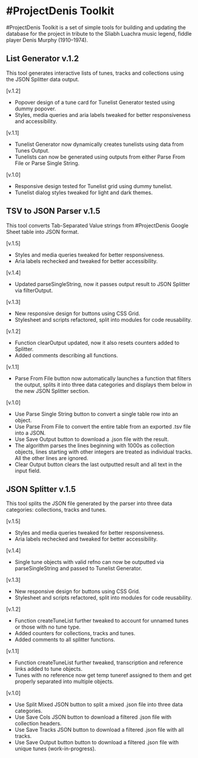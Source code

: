 #ProjectDenis Toolkit
========================================================================================
#ProjectDenis Toolkit is a set of simple tools for building and updating the database for the project in tribute to the Sliabh Luachra music legend, fiddle player Denis Murphy (1910–1974).

## List Generator v.1.2

This tool generates interactive lists of tunes, tracks and collections using the JSON Splitter data output.

[v.1.2]

+ Popover design of a tune card for Tunelist Generator tested using dummy popover.
+ Styles, media queries and aria labels tweaked for better responsiveness and accessibility.

[v.1.1]

+ Tunelist Generator now dynamically creates tunelists using data from Tunes Output.
+ Tunelists can now be generated using outputs from either Parse From File or Parse Single String.

[v.1.0]

+ Responsive design tested for Tunelist grid using dummy tunelist.
+ Tunelist dialog styles tweaked for light and dark themes.

## TSV to JSON Parser v.1.5

This tool converts Tab-Separated Value strings from #ProjectDenis Google Sheet table into JSON format.

[v.1.5]

+ Styles and media queries tweaked for better responsiveness.
+ Aria labels rechecked and tweaked for better accessibility.

[v.1.4]

+ Updated parseSingleString, now it passes output result to JSON Splitter via filterOutput.

[v.1.3]

+ New responsive design for buttons using CSS Grid.
+ Stylesheet and scripts refactored, split into modules for code reusability.

[v.1.2]

+ Function clearOutput updated, now it also resets counters added to Splitter.
+ Added comments describing all functions.

[v.1.1]

+ Parse From File button now automatically launches a function that filters the output, splits it into three data categories and displays them below in the new JSON Splitter section.

[v.1.0]

+ Use Parse Single String button to convert a single table row into an object.
+ Use Parse From File to convert the entire table from an exported .tsv file into a JSON. 
+ Use Save Output button to download a .json file with the result.
+ The algorithm parses the lines beginning with 1000s as collection objects, lines starting with other integers are treated as individual tracks. All the other lines are ignored.
+ Clear Output button clears the last outputted result and all text in the input field.

## JSON Splitter v.1.5

This tool splits the JSON file generated by the parser into three data categories: collections, tracks and tunes.

[v.1.5]

+ Styles and media queries tweaked for better responsiveness.
+ Aria labels rechecked and tweaked for better accessibility.

[v.1.4]

+ Single tune objects with valid refno can now be outputted via parseSingleString and passed to Tunelist Generator.

[v.1.3]

+ New responsive design for buttons using CSS Grid.
+ Stylesheet and scripts refactored, split into modules for code reusability.

[v.1.2]

+ Function createTuneList further tweaked to account for unnamed tunes or those with no tune type.
+ Added counters for collections, tracks and tunes.
+ Added comments to all splitter functions.

[v.1.1]

+ Function createTuneList further tweaked, transcription and reference links added to tune objects.
+ Tunes with no reference now get temp tuneref assigned to them and get properly separated into multiple objects.

[v.1.0]

+ Use Split Mixed JSON button to split a mixed .json file into three data categories.
+ Use Save Cols JSON button to download a filtered .json file with collection headers.
+ Use Save Tracks JSON button to download a filtered .json file with all tracks.
+ Use Save Output button button to download a filtered .json file with unique tunes (work-in-progress).


